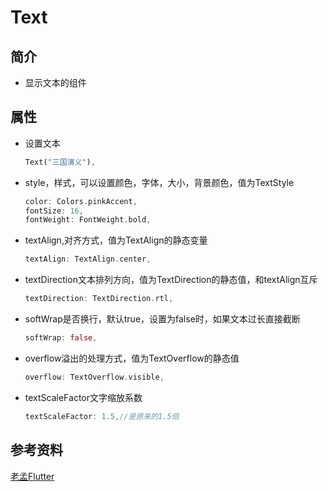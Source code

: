 # Text

## 简介

- 显示文本的组件

## 属性

- 设置文本

  ```dart
  Text("三国演义"),
  ```

- style，样式，可以设置颜色，字体，大小，背景颜色，值为TextStyle

  ```dart
  color: Colors.pinkAccent,
  fontSize: 16,
  fontWeight: FontWeight.bold,
  ```

- textAlign,对齐方式，值为TextAlign的静态变量

  ```dart
  textAlign: TextAlign.center,
  ```

- textDirection文本排列方向，值为TextDirection的静态值，和textAlign互斥

  ```dart
  textDirection: TextDirection.rtl,
  ```

- softWrap是否换行，默认true，设置为false时，如果文本过长直接截断

  ```dart
  softWrap: false,
  ```

- overflow溢出的处理方式，值为TextOverflow的静态值

  ```dart
  overflow: TextOverflow.visible,
  ```

- textScaleFactor文字缩放系数

  ```dart
  textScaleFactor: 1.5,//是原来的1.5倍
  ```

## 参考资料

[老孟Flutter](http://laomengit.com/flutter/widgets/Text.html)